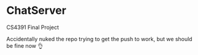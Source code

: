 # ChatServer
CS4391 Final Project

Accidentally nuked the repo trying to get the push to work, but we should be fine now 👌
